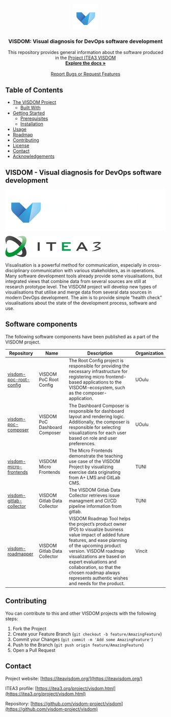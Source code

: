 <br />
<p align="center">
  <a href="https://github.com/visdom-project/visdom">
    <img src="./assets/images/readme-logo.png" alt="Logo" width="80" height="80">
  </a>

  <h3 align="center">VISDOM: Visual diagnosis for DevOps software development</h3>

  <p align="center">
    This repository provides general information about the software produced in the <a href="https://itea3.org/project/visdom.html">Project ITEA3 VISDOM</a>
    <br />
    <a href="https://github.com/visdom-project/visdom"><strong>Explore the docs »</strong></a>
    <br />
    <br />
    <a href="https://github.com/visdom-project/visdom/issues">Report Bugs or Request Features</a>
  </p>
</p>

## Table of Contents

* [The VISDOM Project](#about-the-project)
  * [Built With](#built-with)
* [Getting Started](#getting-started)
  * [Prerequisites](#prerequisites)
  * [Installation](#installation)
* [Usage](#usage)
* [Roadmap](#roadmap)
* [Contributing](#contributing)
* [License](#license)
* [Contact](#contact)
* [Acknowledgements](#acknowledgements)

## VISDOM - Visual diagnosis for DevOps software development

![VISDOM logo](./assets/images/readme-logo-wide.png)

![ITEA3 logo](./assets/images/readme-logo-itea3.png)

Visualisation is a powerful method for communication, especially in cross-disciplinary communication with various stakeholders, as in operations. Many software development tools already provide some visualisations, but integrated views that combine data from several sources are still at research prototype level. The VISDOM project will develop new types of visualisations that utilise and merge data from several data sources in modern DevOps development. The aim is to provide simple “health check” visualisations about the state of the development process, software and use. 

## Software components

The following software components have been published as a part of the VISDOM project.

| Repository | Name | Description | Organization |
|---|---|---|---|
| [visdom-poc-root-config]() | VISDOM PoC Root Config | The Root Config project is responsible for providing the necessary infrastructure for registering micro frontend-based applications to the VISDOM-ecosystem, such as the composer-application. | UOulu |
| [visdom-poc-composer]() | VISDOM PoC Dashboard Composer | The Dashboard Composer is responsible for dashboard layout and rendering logic. Additionally, the composer is responsible for selecting visualizations for each user based on role and user preferences. | UOulu |
| [visdom-micro-frontends]() | VISDOM Micro Frontends | The Micro Frontends demonstrate the teaching use case of the VISDOM Project by visualizing exercise data originating from A+ LMS and GitLab CMS. | TUNI |
| [visdom-gitlab-collector](https://github.com/systa/VISDOM-gitlab-collector) | VISDOM Gitlab Data Collector | The VISDOM Gitlab Data Collector retrieves issue managment and CI/CD pipeline information from gitlab. | TUNI |
| [visdom-roadmapper](https://github.com/Vincit/VISDOM-Roadmapper) | VISDOM Gitlab Data Collector | VISDOM Roadmap Tool helps the project’s product owner (PO) to visualize business value impact of added future features, and ease planning of the upcoming product version. VISDOM roadmap visualizations are based on expert evaluations and collaboration, so that the chosen roadmap always represents authentic wishes and needs for the product. | Vincit |

## Contributing

You can contribute to this and other VISDOM projects with the following steps:

1. Fork the Project
2. Create your Feature Branch (`git checkout -b feature/AmazingFeature`)
3. Commit your Changes (`git commit -m 'Add some AmazingFeature'`)
4. Push to the Branch (`git push origin feature/AmazingFeature`)
5. Open a Pull Request

## Contact

Project website: [https://iteavisdom.org/](https://iteavisdom.org/)

ITEA3 profile: [https://itea3.org/project/visdom.html](https://itea3.org/project/visdom.html)

Repository: [https://github.com/visdom-project/visdom](https://github.com/visdom-project/visdom)
